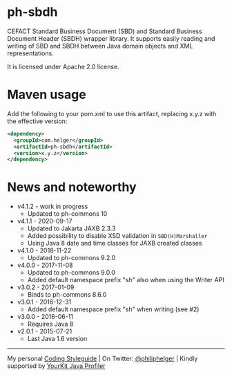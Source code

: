 # ph-sbdh

CEFACT Standard Business Document (SBD) and Standard Business Document Header (SBDH) wrapper library.
It supports easily reading and writing of SBD and SBDH between Java domain objects and XML representations.

It is licensed under Apache 2.0 license.


# Maven usage

Add the following to your pom.xml to use this artifact, replacing x.y.z with the effective version:

```xml
<dependency>
  <groupId>com.helger</groupId>
  <artifactId>ph-sbdh</artifactId>
  <version>x.y.z</version>
</dependency>
```

# News and noteworthy

* v4.1.2 - work in progress
    * Updated to ph-commons 10
* v4.1.1 - 2020-09-17
    * Updated to Jakarta JAXB 2.3.3
    * Added possibility to disable XSD validation in `SBD(H)Marshaller`
    * Using Java 8 date and time classes for JAXB created classes
* v4.1.0 - 2018-11-22
    * Updated to ph-commons 9.2.0
* v4.0.0 - 2017-11-08
    * Updated to ph-commons 9.0.0
    * Added default namespace prefix "sh" also when using the Writer API
* v3.0.2 - 2017-01-09
    * Binds to ph-commons 8.6.0
* v3.0.1 - 2016-12-31
    * Added default namespace prefix "sh" when writing (see #2)
* v3.0.0 - 2016-06-11
    * Requires Java 8
* v2.0.1 - 2015-07-21
    * Last Java 1.6 version  

---

My personal [Coding Styleguide](https://github.com/phax/meta/blob/master/CodingStyleguide.md) |
On Twitter: <a href="https://twitter.com/philiphelger">@philiphelger</a> |
Kindly supported by [YourKit Java Profiler](https://www.yourkit.com)